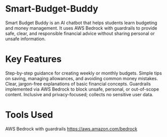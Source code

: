 # Smart-Budget-Buddy
Smart Budget Buddy is an AI chatbot that helps students learn budgeting and money management. It uses AWS Bedrock with guardrails to provide safe, clear, and responsible financial advice without sharing personal or unsafe information.
# Key Features
Step-by-step guidance for creating weekly or monthly budgets.
Simple tips on saving, managing allowances, and avoiding common money mistakes.
Clear, jargon-free explanations of basic financial concepts.
Guardrails implemented via AWS Bedrock to block unsafe, personal, or out-of-scope content.
Inclusive and privacy-focused; collects no sensitive user data.
# Tools Used
AWS Bedrock with guardrails 
https://aws.amazon.com/bedrock
